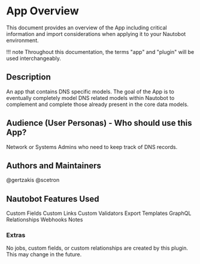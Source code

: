 # App Overview

This document provides an overview of the App including critical information and import considerations when applying it to your Nautobot environment.

!!! note
    Throughout this documentation, the terms "app" and "plugin" will be used interchangeably.

## Description

An app that contains DNS specific models. The goal of the App is to eventually completely model DNS related models within Nautobot to complement and complete those already present in the core data models.

## Audience (User Personas) - Who should use this App?

Network or Systems Admins who need to keep track of DNS records. 

## Authors and Maintainers

@gertzakis
@scetron

## Nautobot Features Used

Custom Fields
Custom Links
Custom Validators
Export Templates
GraphQL
Relationships
Webhooks
Notes

### Extras

No jobs, custom fields, or custom relationships are created by this plugin. This may change in the future.

